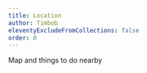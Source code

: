 ```yaml
---
title: Location
author: Timbob
eleventyExcludeFromCollections: false
order: 0
---
```

Map and things to do nearby
